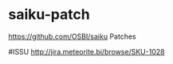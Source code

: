 # saiku-patch
https://github.com/OSBI/saiku Patches

#ISSU
http://jira.meteorite.bi/browse/SKU-1028


